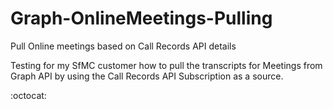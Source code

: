 # Graph-OnlineMeetings-Pulling
Pull Online meetings based on Call Records API details

Testing for my SfMC customer how to pull the transcripts for Meetings from Graph API by using the Call Records API Subscription as a source.

:octocat:
